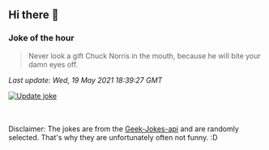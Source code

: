 ## Hi there 👋

### Joke of the hour
<!-- joke -->
>Never look a gift Chuck Norris in the mouth, because he will bite your damn eyes off.
<!-- /joke -->

*Last update: Wed, 19 May 2021 18:39:27 GMT*

[![Update joke](https://github.com/nclskfm/nclskfm/actions/workflows/joke.yml/badge.svg)](https://github.com/nclskfm/nclskfm/actions/workflows/joke.yml)

<br><br>
Disclaimer: The jokes are from the [Geek-Jokes-api](https://github.com/sameerkumar18/geek-joke-api) and are randomly selected. That's why they are unfortunately often not funny. :D
